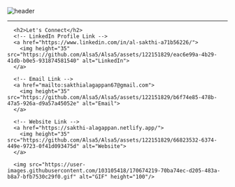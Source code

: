 <!-- Header -->
<img src="https://capsule-render.vercel.app/api?type=waving&color=0:11048a,100:88048a&height=150&section=header&text=Hey%20there!&fontSize=75&fontColor=f2f5fc" alt="header">

---

      <h2>Let's Connect</h2>
      <!-- LinkedIn Profile Link -->
      <a href="https://www.linkedin.com/in/al-sakthi-a71b56226/">
        <img height="35" src="https://github.com/Alsa5/Alsa5/assets/122151829/eac6e99a-4b29-41db-b0e5-931874581540" alt="LinkedIn">
      </a>
      
      <!-- Email Link -->
      <a href="mailto:sakthialagappan67@gmail.com">
        <img height="35" src="https://github.com/Alsa5/Alsa5/assets/122151829/b6f74e85-478b-47a5-926a-d9a57a45052e" alt="Email">
      </a>
      
      <!-- Website Link -->
      <a href="https://sakthi-alagappan.netlify.app/">
        <img height="35" src="https://github.com/Alsa5/Alsa5/assets/122151829/66823532-6374-449e-9723-0f41d093475d" alt="Website">
      </a>

      <img src="https://user-images.githubusercontent.com/103105418/170674219-70ba74ec-d205-483a-b8a7-bfb7530c29f0.gif" alt="GIF" height="100"/>


